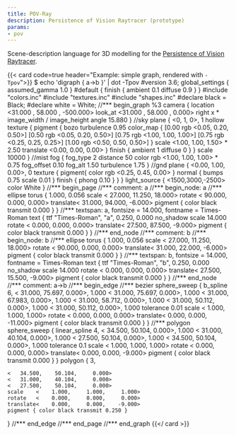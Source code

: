 ```yaml
---
title: POV-Ray
description: Persistence of Vision Raytracer (prototype)
params:
- pov
---
```

Scene-description language for 3D modelling for the 
[Persistence of Vision Raytracer](http://www.povray.org/).

{{< card code=true header="Example: simple graph, rendered with `-Tpov`">}}
$ echo 'digraph { a->b }' | dot -Tpov
#version 3.6;
global_settings { assumed_gamma 1.0 }
#default { finish { ambient 0.1 diffuse 0.9 } }
#include "colors.inc"
#include "textures.inc"
#include "shapes.inc"
#declare black = Black;
#declare white = White;
//*** begin_graph %3
camera { location <31.000 , 58.000 , -500.000>
         look_at  <31.000 , 58.000 , 0.000>
         right x * image_width / image_height
         angle 15.880
}
//sky
plane { <0, 1, 0>, 1 hollow
    texture {
        pigment { bozo turbulence 0.95
            color_map {
                [0.00 rgb <0.05, 0.20, 0.50>]
                [0.50 rgb <0.05, 0.20, 0.50>]
                [0.75 rgb <1.00, 1.00, 1.00>]
                [0.75 rgb <0.25, 0.25, 0.25>]
                [1.00 rgb <0.50, 0.50, 0.50>]
            }
            scale <1.00, 1.00, 1.50> * 2.50
            translate <0.00, 0.00, 0.00>
        }
        finish { ambient 1 diffuse 0 }
    }
    scale 10000
}
//mist
fog { fog_type 2
    distance 50
    color rgb <1.00, 1.00, 1.00> * 0.75
    fog_offset 0.10
    fog_alt 1.50
    turbulence 1.75
}
//gnd
plane { <0.00, 1.00, 0.00>, 0
    texture {
        pigment{ color rgb <0.25, 0.45, 0.00> }
        normal { bumps 0.75 scale 0.01 }
        finish { phong 0.10 }
    }
}
light_source { <1500,3000,-2500> color White }
//*** begin_page
//*** comment: a
//*** begin_node: a
//*** ellipse
torus { 1.000, 0.056
    scale    <   27.000,    11.250,    18.000>
    rotate   <   90.000,     0.000,     0.000>
    translate<   31.000,    94.000,    -6.000>
    pigment { color black transmit 0.000 }
}
//*** textspan: a, fontsize = 14.000, fontname = Times-Roman
text {
    ttf "Times-Roman",
    "a", 0.250, 0.000
        no_shadow
    scale 14.000
    rotate   <    0.000,     0.000,     0.000>
    translate<   27.500,    87.500,    -9.000>
    pigment { color black transmit 0.000 }
}
//*** end_node
//*** comment: b
//*** begin_node: b
//*** ellipse
torus { 1.000, 0.056
    scale    <   27.000,    11.250,    18.000>
    rotate   <   90.000,     0.000,     0.000>
    translate<   31.000,    22.000,    -6.000>
    pigment { color black transmit 0.000 }
}
//*** textspan: b, fontsize = 14.000, fontname = Times-Roman
text {
    ttf "Times-Roman",
    "b", 0.250, 0.000
        no_shadow
    scale 14.000
    rotate   <    0.000,     0.000,     0.000>
    translate<   27.500,    15.500,    -9.000>
    pigment { color black transmit 0.000 }
}
//*** end_node
//*** comment: a->b
//*** begin_edge
//*** bezier
sphere_sweep {
    b_spline
    6,
    <   31.000,    75.697,     0.000>, 1.000
    <   31.000,    75.697,     0.000>, 1.000
    <   31.000,    67.983,     0.000>, 1.000
    <   31.000,    58.712,     0.000>, 1.000
    <   31.000,    50.112,     0.000>, 1.000
    <   31.000,    50.112,     0.000>, 1.000
        tolerance 0.01
    scale    <    1.000,     1.000,     1.000>
    rotate   <    0.000,     0.000,     0.000>
    translate<    0.000,     0.000,   -11.000>
    pigment { color black transmit 0.000 }
}
//*** polygon
sphere_sweep {
    linear_spline
    4,
    <   34.500,    50.104,     0.000>, 1.000
    <   31.000,    40.104,     0.000>, 1.000
    <   27.500,    50.104,     0.000>, 1.000
    <   34.500,    50.104,     0.000>, 1.000
    tolerance 0.1
    scale    <    1.000,     1.000,     1.000>
    rotate   <    0.000,     0.000,     0.000>
    translate<    0.000,     0.000,    -9.000>
    pigment { color black transmit 0.000 }
}
polygon { 3,

    <   34.500,    50.104,     0.000>
    <   31.000,    40.104,     0.000>
    <   27.500,    50.104,     0.000>
    scale    <    1.000,     1.000,     1.000>
    rotate   <    0.000,     0.000,     0.000>
    translate<    0.000,     0.000,    -9.000>
    pigment { color black transmit 0.250 }
}
//*** end_edge
//*** end_page
//*** end_graph
{{</ card >}}
